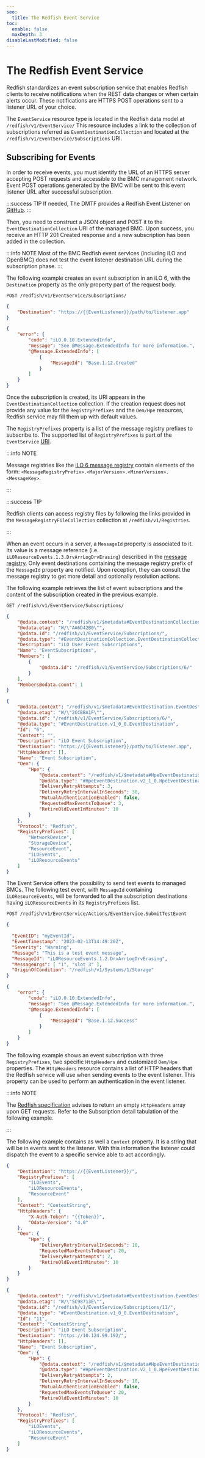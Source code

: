 ```yaml
---
seo:
  title: The Redfish Event Service
toc:
  enable: false
  maxDepth: 3
disableLastModified: false
---
```


# The Redfish Event Service

Redfish standardizes an event subscription service that enables Redfish clients to receive notifications when the REST data changes or when certain alerts occur. These notifications are HTTPS POST operations sent to a listener URL of your choice.

The `EventService` resource type is located in the Redfish data model at `/redfish/v1/EventService/` This resource includes a link to the collection of subscriptions referred as `EventDestinationCollection` and located at the `/redfish/v1/EventService/Subscriptions` URI.

## Subscribing for Events

In order to receive events, you must identify the URL of an HTTPS server accepting POST requests and accessible to the BMC management network. Event POST operations generated by the BMC will be sent to this event listener URL after successful subscription.

:::success TIP
If needed, The DMTF provides a Redfish Event Listener on <a href="https://github.com/DMTF/Redfish-Event-Listener" target="_blank">GitHub</a>.
:::

Then, you need to construct a JSON object and POST it to the `EventDestinationCollection` URI of the managed BMC. Upon success, you receive an HTTP 201 Created response and a new subscription has been added in the collection.

:::info NOTE
Most of the BMC Redfish event services (including iLO and OpenBMC) does not test the event listener destination URL during the subscription phase.
:::

The following example creates an event subscription in an iLO 6, with the `Destination` property as the only property part of the request body.

```text Generic event subscription request
POST /redfish/v1/EventService/Subscriptions/
```

```json Request body
{
    "Destination": "https://{{EventListener}}/path/to/listener.app"
}
```

```json Response body
{
    "error": {
        "code": "iLO.0.10.ExtendedInfo",
        "message": "See @Message.ExtendedInfo for more information.",
        "@Message.ExtendedInfo": [
            {
                "MessageId": "Base.1.12.Created"
            }
        ]
    }
}
```

Once the subscription is created, its URI appears in the `EventDestinationCollection` collection. If the creation request does not provide any value for the `RegistryPrefixes` and the `Oem/Hpe` resources, Redfish service may fill them up with default values.

The `RegistryPrefixes` property is a list of the message registry prefixes to subscribe to. The supported list of `RegistryPrefixes` is part of the `EventService` [URI](/docs/redfishservices/ilos/ilo6/ilo6_{{process.env.LATEST_FW_VERSION}}/ilo6_other_resourcedefns{{process.env.LATEST_FW_VERSION}}/#eventservice).

:::info NOTE

Message registries like the [iLO 6 message registry](/docs/redfishservices/ilos/ilo6/ilo6_{{process.env.LATEST_FW_VERSION}}/ilo6_msgregs{{process.env.LATEST_FW_VERSION}}/) contain elements of the form: `<MessageRegistryPrefix>.<MajorVersion>.<MinorVersion>.<MessageKey>`.

:::

:::success TIP

Redfish clients can access registry files by following the links provided in the `MessageRegistryFileCollection` collection at `/redfish/v1/Registries`.

:::

When an event occurs in a server, a `MessageId` property is associated to it. Its value is a message reference (i.e. `iLOResourceEvents.1.3.DrvArrLogDrvErasing`) described in the [message registry](/docs/redfishservices/ilos/{{process.env.LATEST_ILO_GEN_VERSION}}/{{process.env.LATEST_ILO_GEN_VERSION}}_{{process.env.LATEST_FW_VERSION}}/{{process.env.LATEST_ILO_GEN_VERSION}}_msgregs{{process.env.LATEST_FW_VERSION}}/#iloresourceevents13drvarrlogdrverasing). Only event destinations containing the message registry prefix of the `MessageId` property are notified. Upon reception, they can consult the message registry to get more detail and optionally resolution actions.

The following example retrieves the list of event subscriptions and the content of the subscription created in the previous example.

```text List of event subscriptions
GET /redfish/v1/EventService/Subscriptions/
```

```json Event destination collection
{
    "@odata.context": "/redfish/v1/$metadata#EventDestinationCollection.EventDestinationCollection",
    "@odata.etag": "W/\"AA6D42B0\"",
    "@odata.id": "/redfish/v1/EventService/Subscriptions/",
    "@odata.type": "#EventDestinationCollection.EventDestinationCollection",
    "Description": "iLO User Event Subscriptions",
    "Name": "EventSubscriptions",
    "Members": [
        {
            "@odata.id": "/redfish/v1/EventService/Subscriptions/6/"
        }
    ],
    "Members@odata.count": 1
}
```

```json Subscription details
{
    "@odata.context": "/redfish/v1/$metadata#EventDestination.EventDestination",
    "@odata.etag": "W/\"2CCBBA1F\"",
    "@odata.id": "/redfish/v1/EventService/Subscriptions/6/",
    "@odata.type": "#EventDestination.v1_0_0.EventDestination",
    "Id": "6",
    "Context": "",
    "Description": "iLO Event Subscription",
    "Destination": "https://{{EventListener}}/path/to/listener.app",
    "HttpHeaders": [],
    "Name": "Event Subscription",
    "Oem": {
        "Hpe": {
            "@odata.context": "/redfish/v1/$metadata#HpeEventDestination.HpeEventDestination",
            "@odata.type": "#HpeEventDestination.v2_1_0.HpeEventDestination",
            "DeliveryRetryAttempts": 3,
            "DeliveryRetryIntervalInSeconds": 30,
            "MutualAuthenticationEnabled": false,
            "RequestedMaxEventsToQueue": 3,
            "RetireOldEventInMinutes": 10
        }
    },
    "Protocol": "Redfish",
    "RegistryPrefixes": [
        "NetworkDevice",
        "StorageDevice",
        "ResourceEvent",
        "iLOEvents",
        "iLOResourceEvents"
    ]
}
```

The Event Service offers the possibility to send test events to managed BMCs. The following test event, with `MessageId` containing `iLOResourceEvents`, will be forwarded to all the subscription destinations having `iLOResourceEvents` in its `RegistryPrefixes` list.

```text POST test event
POST /redfish/v1/EventService/Actions/EventService.SubmitTestEvent
```

```json Test event body
{
  
  "EventID": "myEventId",
  "EventTimestamp": "2023-02-13T14:49:20Z",
  "Severity": "Warning",
  "Message": "This is a test event message",
  "MessageId": "iLOResourceEvents.1.2.DrvArrLogDrvErasing",
  "MessageArgs": [ "1", "slot 3" ],
  "OriginOfCondition": "/redfish/v1/Systems/1/Storage"
}

```

```json Response body
{
    "error": {
        "code": "iLO.0.10.ExtendedInfo",
        "message": "See @Message.ExtendedInfo for more information.",
        "@Message.ExtendedInfo": [
            {
                "MessageId": "Base.1.12.Success"
            }
        ]
    }
}
```

The following example shows an event subscription with three `RegistryPrefixes`, two specific `HttpHeaders` and customized `Oem/Hpe` properties. The `HttpHeaders` resource contains a list of HTTP headers that the Redfish service will use when sending events to the event listener. This property can be used to perform an authentication in the event listener.

:::info NOTE

The <a href="https://www.dmtf.org/sites/default/files/standards/documents/DSP0268_2022.3.pdf" target="_blank">Redfish specification</a> advises to return an empty `HttpHeaders` array upon GET requests. Refer to the Subscription detail tabulation of the following example.

:::

The following example contains as well a `Context` property. It is a string that will be in events sent to the listener. With this information the listener could dispatch the event to a specific service able to act accordingly.

```json Subscription request body
{
    "Destination": "https://{{EventListener}}/",
    "RegistryPrefixes": [
        "iLOEvents",
        "iLOResourceEvents",
        "ResourceEvent"
    ],
    "Context": "ContextString",
    "HttpHeaders": {
        "X-Auth-Token": "{{Token}}",
        "Odata-Version": "4.0"
    },
    "Oem": {
        "Hpe": {
            "DeliveryRetryIntervalInSeconds": 10,
            "RequestedMaxEventsToQueue": 20,
            "DeliveryRetryAttempts": 2,
            "RetireOldEventInMinutes": 10
        }
    }
}
```

```json Subscription detail
{
    "@odata.context": "/redfish/v1/$metadata#EventDestination.EventDestination",
    "@odata.etag": "W/\"5C98713E\"",
    "@odata.id": "/redfish/v1/EventService/Subscriptions/11/",
    "@odata.type": "#EventDestination.v1_0_0.EventDestination",
    "Id": "11",
    "Context": "ContextString",
    "Description": "iLO Event Subscription",
    "Destination": "https://10.124.99.192/",
    "HttpHeaders": [],
    "Name": "Event Subscription",
    "Oem": {
        "Hpe": {
            "@odata.context": "/redfish/v1/$metadata#HpeEventDestination.HpeEventDestination",
            "@odata.type": "#HpeEventDestination.v2_1_0.HpeEventDestination",
            "DeliveryRetryAttempts": 2,
            "DeliveryRetryIntervalInSeconds": 10,
            "MutualAuthenticationEnabled": false,
            "RequestedMaxEventsToQueue": 20,
            "RetireOldEventInMinutes": 10
        }
    },
    "Protocol": "Redfish",
    "RegistryPrefixes": [
        "iLOEvents",
        "iLOResourceEvents",
        "ResourceEvent"
    ]
}
```

